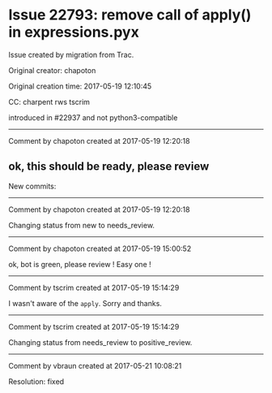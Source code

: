 # Issue 22793: remove call of apply() in expressions.pyx

Issue created by migration from Trac.

Original creator: chapoton

Original creation time: 2017-05-19 12:10:45

CC:  charpent rws tscrim

introduced in #22937 and not python3-compatible


---

Comment by chapoton created at 2017-05-19 12:20:18

ok, this should be ready, please review
----
New commits:


---

Comment by chapoton created at 2017-05-19 12:20:18

Changing status from new to needs_review.


---

Comment by chapoton created at 2017-05-19 15:00:52

ok, bot is green, please review ! Easy one !


---

Comment by tscrim created at 2017-05-19 15:14:29

I wasn't aware of the `apply`. Sorry and thanks.


---

Comment by tscrim created at 2017-05-19 15:14:29

Changing status from needs_review to positive_review.


---

Comment by vbraun created at 2017-05-21 10:08:21

Resolution: fixed
